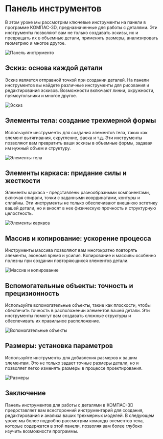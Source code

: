 # Панель инструментов

В этом уроке мы рассмотрим ключевые инструменты на панели в программе КОМПАС-3D, предназначенные для работы с деталями. Эти инструменты позволяют вам не только создавать эскизы, но и превращать их в объемные детали, применять размеры, анализировать геометрию и многое другое.

![Панель инструменто](https://github.com/NotACat1/COMPASS-3D-courses/assets/113008873/9932d0c3-ea0c-41d7-b214-025e7d13ceb9)

## Эскиз: основа каждой детали

Эскиз является отправной точкой при создании деталей. На панели инструментов вы найдете различные инструменты для рисования и редактирования эскизов. Возможности включают линии, окружности, прямоугольники и многое другое.

![Эскиз](https://github.com/NotACat1/COMPASS-3D-courses/assets/113008873/5c5989d8-24b1-4f71-979e-1f606b8f804c)


## Элементы тела: создание трехмерной формы

Используйте инструменты для создания элементов тела, таких как элемент вытягивания, скругление, фаска и т.д. Эти инструменты позволяют вам превратить ваши эскизы в объемные формы, задавая им нужный объем и структуру.

![Элементы тела](https://github.com/NotACat1/COMPASS-3D-courses/assets/113008873/84d6feb8-4f65-44dc-bb66-29284982fd0e)

## Элементы каркаса: придание силы и жесткости

Элементы каркаса - представлены разнообразными компонентами, включая спирали, точки с заданными координатами, контуры и сплайны. Эти инструменты не только обеспечивают внешнюю эстетику вашей детали, но и вносят в нее физическую прочность и структурную целостность.

![Элементы каркаса](https://github.com/NotACat1/COMPASS-3D-courses/assets/113008873/71d66b58-3f18-44bd-a68f-3a67047731db)

## Массив и копирование: ускорение процесса

Инструменты массива позволяют вам многократно повторять элементы, экономя время и усилия. Копирование и массивы особенно полезны при создании повторяющихся элементов детали.

![Массив и копирование](https://github.com/NotACat1/COMPASS-3D-courses/assets/113008873/f42317e3-7b73-497d-9831-276c7eea6fac)

## Вспомогательные объекты: точность и прецизионность

Используйте вспомогательные объекты, такие как плоскости, чтобы обеспечить точность в расположении элементов вашей детали. Эти инструменты помогут вам создавать сложные структуры и обеспечивать их правильное расположение.

![Вспомогательные объекты](https://github.com/NotACat1/COMPASS-3D-courses/assets/113008873/52ebe75c-82ae-4c1c-8d62-cd9313cd57e1)

## Размеры: установка параметров

Используйте инструменты для добавления размеров к вашим элементам. Это не только задает точные размеры детали, но и позволяет легко изменять размеры в процессе проектирования.

![Размеры](https://github.com/NotACat1/COMPASS-3D-courses/assets/113008873/a4b0f868-99b1-49b2-bcb8-76ea15f446b6)

## Заключение

Панель инструментов для работы с деталями в КОМПАС-3D предоставляет вам всесторонний инструментарий для создания, редактирования и анализа ваших трехмерных моделей. В следующем уроке мы более подробно рассмотрим команды элементов тела, которые содержатся в этой панели, позволяя вам более глубоко изучить возможности программы.
